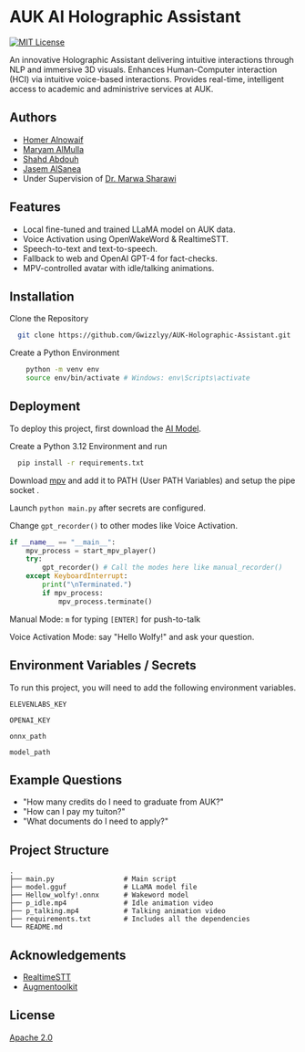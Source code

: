 
# AUK AI Holographic Assistant
[![MIT License](https://img.shields.io/badge/License-Apache2.0-red.svg)](https://choosealicense.com/licenses/apache-2.0/)

An innovative Holographic Assistant delivering intuitive interactions through NLP and immersive 3D visuals. Enhances Human-Computer interaction (HCI) via intuitive voice-based interactions. Provides real-time, intelligent access to academic and administrive services at AUK.




## Authors

- [Homer Alnowaif](https://www.github.com/Gwizzlyy)
- [Maryam AlMulla](https://www.github.com/maryamalmullax)
- [Shahd Abdouh](https://www.github.com/Shahd-R)
- [Jasem AlSanea](https://www.github.com/jals27)
- Under Supervision of [Dr. Marwa Sharawi](https://www.researchgate.net/profile/Marwa-Sharawi-2)


## Features

- Local fine-tuned and trained LLaMA model on AUK data.
- Voice Activation using OpenWakeWord & RealtimeSTT.
- Speech-to-text and text-to-speech.
- Fallback to web and OpenAI GPT-4 for fact-checks.
- MPV-controlled avatar with idle/talking animations.


## Installation

Clone the Repository

```bash
  git clone https://github.com/Gwizzlyy/AUK-Holographic-Assistant.git
```
Create a Python Environment

```bash
    python -m venv env
    source env/bin/activate # Windows: env\Scripts\activate
```
## Deployment

To deploy this project, first download the [AI Model](https://huggingface.co/Gwizzly/model500).

Create a Python 3.12 Environment and run
```bash
  pip install -r requirements.txt
```
Download [mpv](https://mpv.io/) and add it to PATH (User PATH Variables) and setup the pipe socket .

Launch ```python main.py``` after secrets are configured.

Change ```gpt_recorder()``` to other modes like Voice Activation.
```python
if __name__ == "__main__":
    mpv_process = start_mpv_player()
    try:
        gpt_recorder() # Call the modes here like manual_recorder()
    except KeyboardInterrupt:
        print("\nTerminated.")
        if mpv_process:
            mpv_process.terminate()
```

Manual Mode:
`m` for typing
`[ENTER]` for push-to-talk

Voice Activation Mode: say "Hello Wolfy!" and ask your question.



## Environment Variables / Secrets

To run this project, you will need to add the following environment variables.

`ELEVENLABS_KEY`

`OPENAI_KEY`

`onnx_path`

`model_path`


## Example Questions
- "How many credits do I need to graduate from AUK?"
- "How can I pay my tuiton?"
- "What documents do I need to apply?"
## Project Structure

```
.
├── main.py                 # Main script
├── model.gguf              # LLaMA model file
├── Hellow_wolfy!.onnx      # Wakeword model
├── p_idle.mp4              # Idle animation video
├── p_talking.mp4           # Talking animation video
├── requirements.txt        # Includes all the dependencies
└── README.md
```
## Acknowledgements

 - [RealtimeSTT](https://github.com/KoljaB/RealtimeSTT)
 - [Augmentoolkit](https://github.com/e-p-armstrong/augmentoolkit)



## License

[Apache 2.0](https://choosealicense.com/licenses/apache-2.0/)

